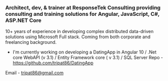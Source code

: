 ### Architect, dev, & trainer at ResponseTek Consulting providing consulting and training solutions for Angular, JavaScript, C#, ASP.NET Core

10+ years of experience in developing complex distributed data-driven solutions using Microsoft Full stack.
Coming from both corporate and freelancing background.

- I'm currently working on developing a DatingApp in Angular 10 / .Net core WebAPI (v 3.1) / Entity Framework core ( v 3.1) / SQL Server
Repo - https://github.com/tripat86/DatingApp

Email - tripat86@gmail.com

<!--
**tripat86/tripat86** is a ✨ _special_ ✨ repository because its `README.md` (this file) appears on your GitHub profile.

Here are some ideas to get you started:

- 🔭 I’m currently working on ...
- 🌱 I’m currently learning ...
- 👯 I’m looking to collaborate on ...
- 🤔 I’m looking for help with ...
- 💬 Ask me about ...
- 📫 How to reach me: ...
- 😄 Pronouns: ...
- ⚡ Fun fact: ...
-->
